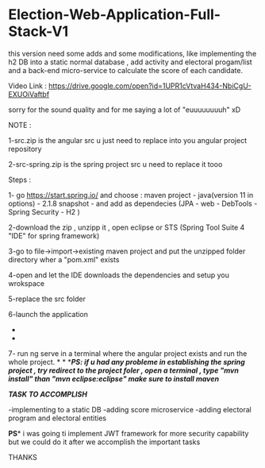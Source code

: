 # Election-Web-Application-Full-Stack-V1
this version need some adds and some modifications, like implementing the h2 DB into a static normal database , add activity and electoral progam/list and a back-end micro-service to calculate the score of each candidate. 

Video Link : https://drive.google.com/open?id=1UPR1cVtvaH434-NbiCgU-EXUOiVaftbf 

sorry for the sound quality and for me saying a lot of "euuuuuuuuh" xD

NOTE :

1-src.zip is the angular src u just need to replace into you angular project repository

2-src-spring.zip is the spring project src u need to replace it tooo


Steps :

1- go https://start.spring.io/ and choose : maven project - java(version 11 in options) - 2.1.8 snapshot - and add as       dependecies (JPA - web - DebTools - Spring Security - H2 )

2-download the zip , unzipp it , open eclipse or STS (Spring Tool Suite 4 "IDE" for spring framework) 

3-go to file->import->existing maven project  and put the unzipped folder directory wher a "pom.xml" exists

4-open and let the IDE downloads the dependencies and setup you wrokspace 

5-replace the src folder 

6-launch the application 

*
*

7- run ng serve in a terminal where the angular project exists 
and run the whole project.
*
*
****PS: if u had any probleme in establishing the spring project , try redirect to the project foler , open a terminal , type "mvn install" than "mvn eclipse:eclipse" 
make sure to install maven***

***********TASK TO ACCOMPLISH***********

-implementing to a static DB
-adding score microservice
-adding electoral program and electoral entities


**********PS***********
i was going ti implement JWT framework for more security capability but we could do it after we accomplish the important tasks

THANKS


